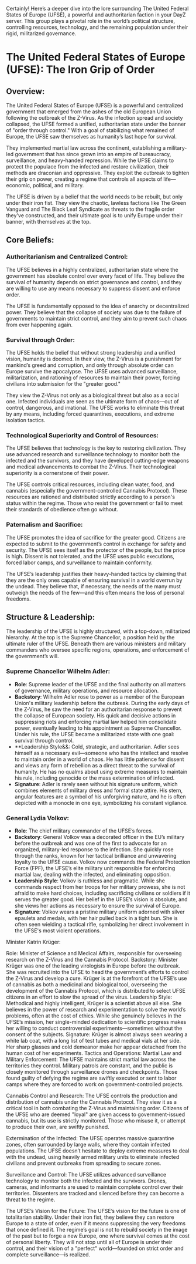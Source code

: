 


Certainly! Here’s a deeper dive into the lore surrounding The United Federal States of Europe (UFSE), a powerful and authoritarian faction in your DayZ server. This group plays a pivotal role in the world’s political structure, controlling resources, technology, and the remaining population under their rigid, militarized governance.


# The United Federal States of Europe (UFSE): The Iron Grip of Order

## Overview:

The United Federal States of Europe (UFSE) is a powerful and centralized government that emerged from the ashes of the old European Union following the outbreak of the Z-Virus. As the infection spread and society collapsed, the UFSE formed a unified, authoritarian state under the banner of "order through control." With a goal of stabilizing what remained of Europe, the UFSE saw themselves as humanity’s last hope for survival.

They implemented martial law across the continent, establishing a military-led government that has since grown into an empire of bureaucracy, surveillance, and heavy-handed repression. While the UFSE claims to protect the populace from the infected and restore civilization, their methods are draconian and oppressive. They exploit the outbreak to tighten their grip on power, creating a regime that controls all aspects of life—economic, political, and military.

The UFSE is driven by a belief that the world needs to be rebuilt, but only under their iron fist. They view the chaotic, lawless factions like The Green Vanguard and The Black Leaf Syndicate as threats to the fragile order they've constructed, and their ultimate goal is to unify Europe under their banner, with themselves at the top.

## Core Beliefs:

### Authoritarianism and Centralized Control:

The UFSE believes in a highly centralized, authoritarian state where the government has absolute control over every facet of life. They believe the survival of humanity depends on strict governance and control, and they are willing to use any means necessary to suppress dissent and enforce order.

The UFSE is fundamentally opposed to the idea of anarchy or decentralized power. They believe that the collapse of society was due to the failure of governments to maintain strict control, and they aim to prevent such chaos from ever happening again.

### Survival through Order:

The UFSE holds the belief that without strong leadership and a unified vision, humanity is doomed. In their view, the Z-Virus is a punishment for mankind’s greed and corruption, and only through absolute order can Europe survive the apocalypse. The UFSE uses advanced surveillance, militarization, and rationing of resources to maintain their power, forcing civilians into submission for the "greater good."

They view the Z-Virus not only as a biological threat but also as a social one. Infected individuals are seen as the ultimate form of chaos—out of control, dangerous, and irrational. The UFSE works to eliminate this threat by any means, including forced quarantines, executions, and extreme isolation tactics.

### Technological Superiority and Control of Resources:

The UFSE believes that technology is the key to restoring civilization. They use advanced research and surveillance technology to monitor both the infected and the survivors, and they have developed cutting-edge weapons and medical advancements to combat the Z-Virus. Their technological superiority is a cornerstone of their power.

The UFSE controls critical resources, including clean water, food, and cannabis (especially the government-controlled Cannabis Protocol). These resources are rationed and distributed strictly according to a person's status within the regime. Those who resist the government or fail to meet their standards of obedience often go without.

### Paternalism and Sacrifice:

The UFSE promotes the idea of sacrifice for the greater good. Citizens are expected to submit to the government’s control in exchange for safety and security. The UFSE sees itself as the protector of the people, but the price is high. Dissent is not tolerated, and the UFSE uses public executions, forced labor camps, and surveillance to maintain conformity.

The UFSE’s leadership justifies their heavy-handed tactics by claiming that they are the only ones capable of ensuring survival in a world overrun by the undead. They believe that, if necessary, the needs of the many must outweigh the needs of the few—and this often means the loss of personal freedoms.

## Structure & Leadership:

The leadership of the UFSE is highly structured, with a top-down, militarized hierarchy. At the top is the Supreme Chancellor, a position held by the ultimate ruler of the UFSE. Beneath them are various ministers and military commanders who oversee specific regions, operations, and enforcement of the government’s will.

### Supreme Chancellor Wilhelm Adler:

- **Role**: Supreme leader of the UFSE and the final authority on all matters of governance, military operations, and resource allocation.
- **Backstory**: Wilhelm Adler rose to power as a member of the European Union's military leadership before the outbreak. During the early days of the Z-Virus, he saw the need for an authoritarian response to prevent the collapse of European society. His quick and decisive actions in suppressing riots and enforcing martial law helped him consolidate power, eventually leading to his appointment as Supreme Chancellor. Under his rule, the UFSE became a militarized state with one goal: survival through control.
- **Leadership Style&&: Cold, strategic, and authoritarian. Adler sees himself as a necessary evil—someone who has the intellect and resolve to maintain order in a world of chaos. He has little patience for dissent and views any form of rebellion as a direct threat to the survival of humanity. He has no qualms about using extreme measures to maintain his rule, including genocide or the mass extermination of infected.
- **Signature**: Adler is rarely seen without his signature uniform, which combines elements of military dress and formal state attire. His stern, angular features are a symbol of his unforgiving nature, and he is often depicted with a monocle in one eye, symbolizing his constant vigilance.

### General Lydia Volkov:

- **Role**: The chief military commander of the UFSE’s forces.
- **Backstory**: General Volkov was a decorated officer in the EU’s military before the outbreak and was one of the first to advocate for an organized, military-led response to the infection. She quickly rose through the ranks, known for her tactical brilliance and unwavering loyalty to the UFSE cause. Volkov now commands the Federal Protection Force (FPF), the UFSE’s elite military unit responsible for enforcing martial law, dealing with the infected, and eliminating opposition.
- **Leadership Style**: Volkov is ruthless and pragmatic. While she commands respect from her troops for her military prowess, she is not afraid to make hard choices, including sacrificing civilians or soldiers if it serves the greater good. Her belief in the UFSE’s vision is absolute, and she views her actions as necessary to ensure the survival of Europe.
- **Signature**: Volkov wears a pristine military uniform adorned with silver epaulets and medals, with her hair pulled back in a tight bun. She is often seen wielding a tactical rifle, symbolizing her direct involvement in the UFSE's most violent operations.

Minister Katrin Krüger:

Role: Minister of Science and Medical Affairs, responsible for overseeing research on the Z-Virus and the Cannabis Protocol.
Backstory: Minister Krüger was one of the leading virologists in Europe before the outbreak. She was recruited into the UFSE to head the government’s efforts to control the Z-Virus and develop a cure. Krüger is at the forefront of the UFSE’s use of cannabis as both a medicinal and biological tool, overseeing the development of the Cannabis Protocol, which is distributed to select UFSE citizens in an effort to slow the spread of the virus.
Leadership Style: Methodical and highly intelligent, Krüger is a scientist above all else. She believes in the power of research and experimentation to solve the world’s problems, often at the cost of ethics. While she genuinely believes in the UFSE’s mission, her single-minded dedication to scientific progress makes her willing to conduct controversial experiments—sometimes without the consent of the subjects.
Signature: Krüger is almost always seen wearing a white lab coat, with a long list of test tubes and medical vials at her side. Her sharp glasses and cold demeanor make her appear detached from the human cost of her experiments.
Tactics and Operations:
Martial Law and Military Enforcement: The UFSE maintains strict martial law across the territories they control. Military patrols are constant, and the public is closely monitored through surveillance drones and checkpoints. Those found guilty of defying the regime are swiftly executed or sent to labor camps where they are forced to work on government-controlled projects.

Cannabis Control and Research: The UFSE controls the production and distribution of cannabis under the Cannabis Protocol. They view it as a critical tool in both combating the Z-Virus and maintaining order. Citizens of the UFSE who are deemed "loyal" are given access to government-issued cannabis, but its use is strictly monitored. Those who misuse it, or attempt to produce their own, are swiftly punished.

Extermination of the Infected: The UFSE operates massive quarantine zones, often surrounded by large walls, where they contain infected populations. The UFSE doesn’t hesitate to deploy extreme measures to deal with the undead, using heavily armed military units to eliminate infected civilians and prevent outbreaks from spreading to secure zones.

Surveillance and Control: The UFSE utilizes advanced surveillance technology to monitor both the infected and the survivors. Drones, cameras, and informants are used to maintain complete control over their territories. Dissenters are tracked and silenced before they can become a threat to the regime.

The UFSE’s Vision for the Future:
The UFSE’s vision for the future is one of totalitarian stability. Under their iron fist, they believe they can restore Europe to a state of order, even if it means suppressing the very freedoms that once defined it. The regime’s goal is not to rebuild society in the image of the past but to forge a new Europe, one where survival comes at the cost of personal liberty. They will not stop until all of Europe is under their control, and their vision of a "perfect" world—founded on strict order and complete surveillance—is realized.

